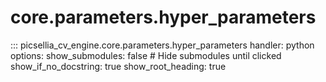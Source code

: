 # core.parameters.hyper_parameters

::: picsellia_cv_engine.core.parameters.hyper_parameters
    handler: python
    options:
        show_submodules: false  # Hide submodules until clicked
        show_if_no_docstring: true
        show_root_heading: true
